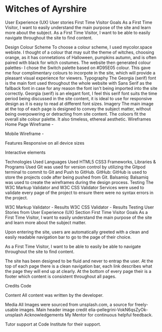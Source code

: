 # Witches of Ayrshire

User Experience (UX)
User stories
First Time Visitor Goals
As a First Time Visitor, I want to easily understand the main purpose of the site and learn more about the subject.
As a First Time Visitor, I want to be able to easily navigate throughout the site to find content.

Design
Colour Scheme
To choose a colour scheme, I used mycolor.space webiste. I thought of a colour that may suit the theme of witches, choosing orange, as it has connetations of Halloween, pumpkins autumn, and is often paired with black for witch costumes. The website then generated colour palettes- I chose the Switch palette based on #D95E05 colour. This gave me four complimentary colours to incorpote in the site, which will provide a pleasant visual experience for viewers.
Typography
The Georgia (serif) font is the main font used throughout the whole website with Sans Serif as the fallback font in case for any reason the font isn't being imported into the site correctly. Georgia (serif) is an elegant font, I feel this serif font suits the time period being discussed in the site content, it is ideal to use for responsive design as it is easy to read at different font sizes.
Imagery
The main image at the top of each page is designed to convey the subject matter, without being overpowering or detracting from site content. The coloors fit the overall site colour palette. It also timeless, ethereal aesthetic.
Wireframes
Home Page Wireframe - 

Mobile Wireframe - 

Features
Responsive on all device sizes

Interactive elements

Technologies Used
Languages Used
HTML5
CSS3
Frameworks, Libraries & Programs Used
Git was used for version control by utilizing the Gitpod terminal to commit to Git and Push to GitHub.
GitHub:
GitHub is used to store the projects code after being pushed from Git.
Balsamiq:
Balsamiq was used to create the wireframes during the design process.
Testing
The W3C Markup Validator and W3C CSS Validator Services were used to validate every page of the project to ensure there were no syntax errors in the project.

W3C Markup Validator - Results
W3C CSS Validator - Results
Testing User Stories from User Experience (UX) Section
First Time Visitor Goals
As a First Time Visitor, I want to easily understand the main purpose of the site and learn more about the subject matter.

Upon entering the site, users are automatically greeted with a clean and easily readable navigation bar to go to the page of their choice. 


As a First Time Visitor, I want to be able to easily be able to navigate throughout the site to find content.

The site has been designed to be fluid and never to entrap the user. At the top of each page there is a clean navigation bar, each link describes what the page they will end up at clearly.
At the bottom of every page their is a footer which content is consistent throughout all pages.

Credits
Code

Content
All content was written by the developer.

Media
All Images were sourced from unsplash.com, a source for freely-usable images. Main header image credit elia-pellegrini-VokN6qsZyOk-unsplash
Acknowledgements
My Mentor for continuous helpful feedback.

Tutor support at Code Institute for their support.
